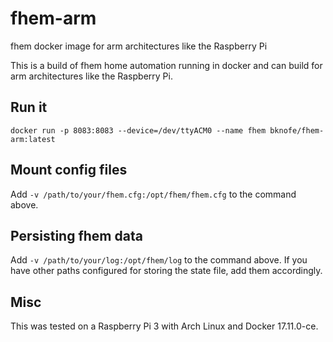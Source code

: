 # fhem-arm
fhem docker image for arm architectures like the Raspberry Pi

This is a build of fhem home automation running in docker and can build for arm architectures like the Raspberry Pi.

## Run it

    docker run -p 8083:8083 --device=/dev/ttyACM0 --name fhem bknofe/fhem-arm:latest

## Mount config files

Add `-v /path/to/your/fhem.cfg:/opt/fhem/fhem.cfg` to the command above.

## Persisting fhem data

Add `-v /path/to/your/log:/opt/fhem/log` to the command above. If you have other paths configured for storing the state file, add them accordingly.

## Misc

This was tested on a Raspberry Pi 3 with Arch Linux and Docker 17.11.0-ce.
